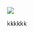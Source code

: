 [![](https://www.herokucdn.com/deploy/button.png)](https://heroku.com/deploy?template=https://github.com/hleiur345rwr/newsy.git)




kkkkkk